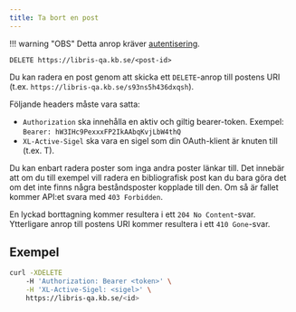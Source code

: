 ```yaml
---
title: Ta bort en post
---
```

!!! warning "OBS"
    Detta anrop kräver [autentisering](../howto/auth.md).

```
DELETE https://libris-qa.kb.se/<post-id>
```

Du kan radera en post genom att skicka ett `DELETE`-anrop till postens URI
(t.ex. `https://libris-qa.kb.se/s93ns5h436dxqsh`).

Följande headers måste vara satta:

* `Authorization` ska innehålla en aktiv och giltig bearer-token. Exempel: `Bearer: hW3IHc9PexxxFP2IkAAbqKvjLbW4thQ`
* `XL-Active-Sigel` ska vara en sigel som din OAuth-klient är knuten till (t.ex. T).

Du kan enbart radera poster som inga andra poster länkar till. Det innebär att
om du till exempel vill radera en bibliografisk post kan du bara göra det om
det inte finns några beståndsposter kopplade till den. Om så är fallet kommer
API:et svara med `403 Forbidden`.

En lyckad borttagning kommer resultera i ett `204 No Content`-svar. Ytterligare
anrop till postens URI kommer resultera i ett `410 Gone`-svar.


## Exempel

```bash title="Shell"
curl -XDELETE
    -H 'Authorization: Bearer <token>' \
    -H 'XL-Active-Sigel: <sigel>' \
    https://libris-qa.kb.se/<id>
```
